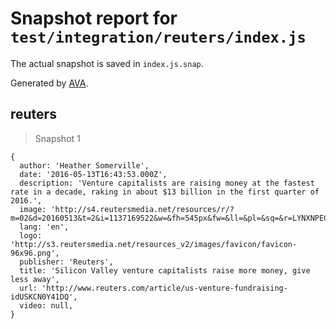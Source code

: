 # Snapshot report for `test/integration/reuters/index.js`

The actual snapshot is saved in `index.js.snap`.

Generated by [AVA](https://avajs.dev).

## reuters

> Snapshot 1

    {
      author: 'Heather Somerville',
      date: '2016-05-13T16:43:53.000Z',
      description: 'Venture capitalists are raising money at the fastest rate in a decade, raking in about $13 billion in the first quarter of 2016.',
      image: 'http://s4.reutersmedia.net/resources/r/?m=02&d=20160513&t=2&i=1137169522&w=&fh=545px&fw=&ll=&pl=&sq=&r=LYNXNPEC4C0SU',
      lang: 'en',
      logo: 'http://s3.reutersmedia.net/resources_v2/images/favicon/favicon-96x96.png',
      publisher: 'Reuters',
      title: 'Silicon Valley venture capitalists raise more money, give less away',
      url: 'http://www.reuters.com/article/us-venture-fundraising-idUSKCN0Y41DQ',
      video: null,
    }

